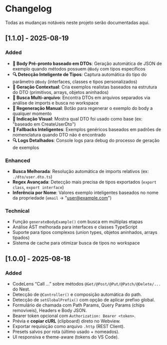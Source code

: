 # Changelog

Todas as mudanças notáveis neste projeto serão documentadas aqui.

## [1.1.0] - 2025-08-19
### Added
- **🎯 Body Pré-pronto baseado em DTOs**: Geração automática de JSON de exemplo quando métodos possuem `@Body` com tipos específicos
- **🔍 Detecção Inteligente de Tipos**: Captura automática do tipo do parâmetro `@Body` (interfaces, classes e tipos personalizados)
- **🧠 Geração Contextual**: Cria exemplos realistas baseados na estrutura do DTO (primitivos, arrays, objetos aninhados)
- **📁 Busca Multi-arquivo**: Encontra DTOs em arquivos separados via análise de imports e busca no workspace
- **🔄 Regeneração Manual**: Botão para regenerar o exemplo do body a qualquer momento
- **📝 Indicação Visual**: Mostra qual DTO foi usado como base (ex: "baseado em CreateUserDto")
- **🎲 Fallbacks Inteligentes**: Exemplos genéricos baseados em padrões de nomenclatura quando DTO não é encontrado
- **🔍 Logs Detalhados**: Console logs para debug do processo de geração de exemplos

### Enhanced
- **Busca Melhorada**: Resolução automática de imports relativos (ex: `./dto/user.dto.ts`)
- **Regex Avançada**: Detecção mais precisa de tipos exportados (`export class`, `export interface`)
- **Inferência por Nome**: Valores exemplo inteligentes baseados no nome da propriedade (`email` → "user@example.com")

### Technical
- Função `generateBodyExample()` com busca em múltiplas etapas
- Análise AST melhorada para interfaces e classes TypeScript
- Suporte para tipos complexos (union types, objetos aninhados, arrays tipados)
- Sistema de cache para otimizar busca de tipos no workspace

## [1.0.0] - 2025-08-18
### Added
- CodeLens “Call …” sobre métodos `@Get/@Post/@Put/@Patch/@Delete/...` do Nest.
- Detecção de `@Controller()` e composição automática do path.
- Detecção de `setGlobalPrefix()` com opção de aplicar prefixo global.
- Formulário de chamada com Path Params, Query Params (chips removíveis), Headers e Body JSON.
- Bearer token opcional com `Authorization: Bearer <token>`.
- Prévia e **copiar cURL** (clipboard) direto no Webview.
- Exportar requisição como arquivo `.http` (REST Client).
- Presets salvos por rota (último usado + nomeados).
- UI responsiva e theme-aware (tokens do VS Code).

